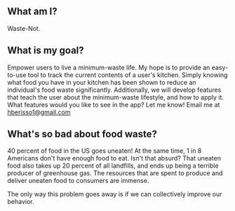 ## What am I?

Waste-Not.

## What is my goal?

Empower users to live a minimum-waste life. My hope is to provide an easy-to-use tool to track the current contents of a user's kitchen. Simply knowing what food you have in your kitchen has been shown to reduce an individual's food waste significantly. Additionally, we will develop features that teach the user about the minimum-waste lifestyle, and how to apply it. What features would you like to see in the app? Let me know! Email me at hberisso1@gmail.com

## What's so bad about food waste?

40 percent of food in the US goes uneaten! At the same time, 1 in 8 Americans don't have enough food to eat. Isn't that absurd? That uneaten food also takes up 20 percent of all landfills, and ends up being a terrible producer of greenhouse gas. The resources that are spent to produce and deliver uneaten food to consumers are immense.

The only way this problem goes away is if we can collectively improve our behavior.
